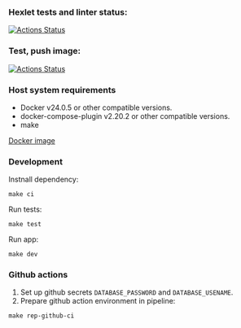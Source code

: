 ### Hexlet tests and linter status:
[![Actions Status](https://github.com/dannycyberwalker/devops-for-programmers-project-74/workflows/hexlet-check/badge.svg)](https://github.com/dannycyberwalker/devops-for-programmers-project-74/actions)

### Test, push image:
[![Actions Status](https://github.com/dannycyberwalker/devops-for-programmers-project-74/actions/workflows/push.yml/badge.svg)](https://github.com/dannycyberwalker/devops-for-programmers-project-74/actions)

### Host system requirements
* Docker v24.0.5 or other compatible versions.
* docker-compose-plugin v2.20.2 or other compatible versions.
* make

[Docker image](https://hub.docker.com/repository/docker/dannyhf/devops-for-programmers-project-74/general)

### Development
Instnall dependency:
```
make ci
``` 
Run tests:
```
make test
```
Run app:
```
make dev
```
### Github actions
1. Set up github secrets `DATABASE_PASSWORD` and `DATABASE_USENAME`.
2. Prepare github action environment in pipeline:
```
make rep-github-ci
```


